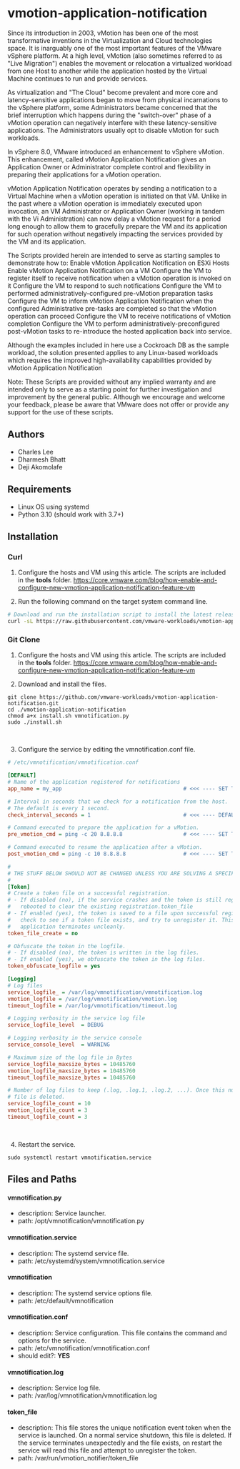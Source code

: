 # vmotion-application-notification 

Since its introduction in 2003, vMotion has been one of the most transformative inventions in the Virtualization and Cloud technologies space. It is inarguably one of the most important features of the VMware vSphere platform. At a high level, vMotion (also sometimes referred to as "Live Migration") enables the movement or relocation a virtualized workload from one Host to another while the application hosted by the Virtual Machine continues to run and provide services.

As virtualization and "The Cloud" become prevalent and more core and latency-sensitive applications began to move from physical incarnations to the vSphere platform, some Administrators became concerned that the brief interruption which happens during the "switch-over" phase of a vMotion operation can negatively interfere with these latency-sensitive applications. The Administrators usually opt to disable vMotion for such workloads.

In vSphere 8.0, VMware introduced an enhancement to vSphere vMotion. This enhancement, called vMotion Application Notification gives an Application Owner or Administrator complete control and flexibility in preparing their applications for a vMotion operation.

vMotion Application Notification operates by sending a notification to a Virtual Machine when a vMotion operation is initiated on that VM. Unlike in the past where a vMotion operation is immediately executed upon invocation, an VM Administrator or Application Owner (working in tandem with the Vi Administration) can now delay a vMotion request for a period long enough to allow them to gracefully prepare the VM and its application for such operation without negatively impacting the services provided by the VM and its application.

The Scripts provided herein are intended to serve as starting samples to demonstrate how to:
Enable vMotion Application Notification on ESXi Hosts
Enable vMotion Application Notification on a VM
Configure the VM to register itself to receive notification when a vMotion operation is invoked on it
Configure the VM to respond to such notifications
Configure the VM to performed administratively-configured pre-vMotion preparation tasks
Configure the VM to inform vMotion Application Notification when the configured Administrative pre-tasks are completed so that the vMotion operation can proceed
Configure the VM to receive notifications of vMotion completion
Configure the VM to perform administratively-preconfigured post-vMotion tasks to re-introduce the hosted application back into service.

Although the examples included in here use a Cockroach DB as the sample workload, the solution presented applies to any Linux-based workloads which requires the improved high-availability capabilities provided by vMotion Application Notification

Note: These Scripts are provided without any implied warranty and are intended only to serve as a starting point for further investigation and improvement by the general public. Although we encourage and welcome your feedback, please be aware that VMware does not offer or provide any support for the use of these scripts.

## Authors
* Charles Lee
* Dharmesh Bhatt
* Deji Akomolafe


## Requirements
* Linux OS using systemd
* Python 3.10 (should work with 3.7+)


## Installation

### Curl
1. Configure the hosts and VM using this article. The scripts are included in the **tools** folder.
https://core.vmware.com/blog/how-enable-and-configure-new-vmotion-application-notification-feature-vm

2. Run the following command on the target system command line.
```bash
# Download and run the installation script to install the latest release.
curl -sL https://raw.githubusercontent.com/vmware-workloads/vmotion-application-notification/main/remote.sh | bash
```

### Git Clone
1. Configure the hosts and VM using this article. The scripts are included in the **tools** folder.
https://core.vmware.com/blog/how-enable-and-configure-new-vmotion-application-notification-feature-vm


2. Download and install the files.
```
git clone https://github.com/vmware-workloads/vmotion-application-notification.git
cd ./vmotion-application-notification
chmod a+x install.sh vmnotification.py
sudo ./install.sh
```
<br>

3. Configure the service by editing the vmnotification.conf file.
```ini
# /etc/vmnotification/vmnotification.conf

[DEFAULT]
# Name of the application registered for notifications
app_name = my_app                                      # <<< ---- SET THIS TO YOUR APPLICATION NAME

# Interval in seconds that we check for a notification from the host.
# The default is every 1 second.
check_interval_seconds = 1                             # <<< ---- DEFAULT SHOULD BE FINE

# Command executed to prepare the application for a vMotion.
pre_vmotion_cmd = ping -c 20 8.8.8.8                   # <<< ---- SET THIS TO THE PRE VMOTION COMMAND

# Command executed to resume the application after a vMotion.
post_vmotion_cmd = ping -c 10 8.8.8.8                  # <<< ---- SET THIS TO THE POST VMOTION COMMAND

#
# THE STUFF BELOW SHOULD NOT BE CHANGED UNLESS YOU ARE SOLVING A SPECIFIC ISSUE  
#
[Token]
# Create a token file on a successful registration.
# - If disabled (no), if the service crashes and the token is still registered, the VM will need to number
#   rebooted to clear the existing registration.token_file
# - If enabled (yes), the token is saved to a file upon successful registration. When the program starts we
#   check to see if a token file exists, and try to unregister it. This eliminates the need to reboot if the
#   application terminates uncleanly.
token_file_create = no

# Obfuscate the token in the logfile.
# - If disabled (no), the token is written in the log files.
# - If enabled (yes), we obfuscate the token in the log files.
token_obfuscate_logfile = yes

[Logging]
# Log files
service_logfile_ = /var/log/vmnotification/vmnotification.log
vmotion_logfile = /var/log/vmnotification/vmotion.log
timeout_logfile = /var/log/vmnotification/timeout.log

# Logging verbosity in the service log file
service_logfile_level  = DEBUG

# Logging verbosity in the service console
service_console_level  = WARNING

# Maximum size of the log file in Bytes
service_logfile_maxsize_bytes = 10485760
vmotion_logfile_maxsize_bytes = 10485760
timeout_logfile_maxsize_bytes = 10485760

# Number of log files to keep (.log, .log.1, .log.2, ...). Once this number of log files is reached, the oldest
# file is deleted.
service_logfile_count = 10
vmotion_logfile_count = 3
timeout_logfile_count = 3
```
<br>

4. Restart the service.
```
sudo systemctl restart vmnotification.service
```

## Files and Paths

#### vmnotification.py
* description: Service launcher.
* path: /opt/vmnotification/vmnotification.py

#### vmnotification.service
* description: The systemd service file.
* path: /etc/systemd/system/vmnotification.service

#### vmnotification
* description: The systemd service options file.
* path: /etc/default/vmnotification

#### vmnotification.conf
* description: Service configuration. This file contains the command and options for the service.
* path: /etc/vmnotification/vmnotification.conf
* should edit?: **YES**

#### vmnotification.log
* description: Service log file.
* path: /var/log/vmnotification/vmnotification.log

#### token_file
* description: This file stores the unique notification event token when the service is launched. On a normal service shutdown, this file is deleted. If the service terminates unexpectedly and the file exists, on restart the service will read this file and attempt to unregister the token.
* path: /var/run/vmotion_notifier/token_file
